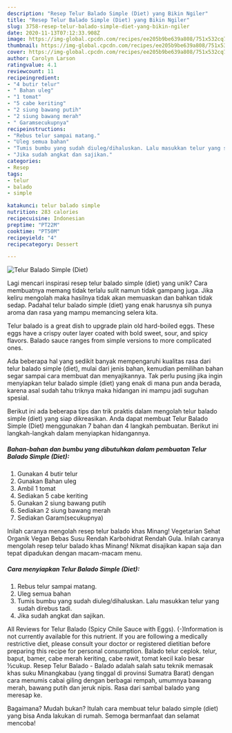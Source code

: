 ```yaml
---
description: "Resep Telur Balado Simple (Diet) yang Bikin Ngiler"
title: "Resep Telur Balado Simple (Diet) yang Bikin Ngiler"
slug: 3758-resep-telur-balado-simple-diet-yang-bikin-ngiler
date: 2020-11-13T07:12:33.908Z
image: https://img-global.cpcdn.com/recipes/ee205b9be639a808/751x532cq70/telur-balado-simple-diet-foto-resep-utama.jpg
thumbnail: https://img-global.cpcdn.com/recipes/ee205b9be639a808/751x532cq70/telur-balado-simple-diet-foto-resep-utama.jpg
cover: https://img-global.cpcdn.com/recipes/ee205b9be639a808/751x532cq70/telur-balado-simple-diet-foto-resep-utama.jpg
author: Carolyn Larson
ratingvalue: 4.1
reviewcount: 11
recipeingredient:
- "4 butir telur"
- " Bahan uleg"
- "1 tomat"
- "5 cabe keriting"
- "2 siung bawang putih"
- "2 siung bawang merah"
- " Garamsecukupnya"
recipeinstructions:
- "Rebus telur sampai matang."
- "Uleg semua bahan"
- "Tumis bumbu yang sudah diuleg/dihaluskan. Lalu masukkan telur yang sudah direbus tadi."
- "Jika sudah angkat dan sajikan."
categories:
- Resep
tags:
- telur
- balado
- simple

katakunci: telur balado simple 
nutrition: 283 calories
recipecuisine: Indonesian
preptime: "PT22M"
cooktime: "PT50M"
recipeyield: "4"
recipecategory: Dessert

---
```



![Telur Balado Simple (Diet)](https://img-global.cpcdn.com/recipes/ee205b9be639a808/751x532cq70/telur-balado-simple-diet-foto-resep-utama.jpg)

Lagi mencari inspirasi resep telur balado simple (diet) yang unik? Cara membuatnya memang tidak terlalu sulit namun tidak gampang juga. Jika keliru mengolah maka hasilnya tidak akan memuaskan dan bahkan tidak sedap. Padahal telur balado simple (diet) yang enak harusnya sih punya aroma dan rasa yang mampu memancing selera kita.

Telur balado is a great dish to upgrade plain old hard-boiled eggs. These eggs have a crispy outer layer coated with bold sweet, sour, and spicy flavors. Balado sauce ranges from simple versions to more complicated ones.

Ada beberapa hal yang sedikit banyak mempengaruhi kualitas rasa dari telur balado simple (diet), mulai dari jenis bahan, kemudian pemilihan bahan segar sampai cara membuat dan menyajikannya. Tak perlu pusing jika ingin menyiapkan telur balado simple (diet) yang enak di mana pun anda berada, karena asal sudah tahu triknya maka hidangan ini mampu jadi suguhan spesial.


Berikut ini ada beberapa tips dan trik praktis dalam mengolah telur balado simple (diet) yang siap dikreasikan. Anda dapat membuat Telur Balado Simple (Diet) menggunakan 7 bahan dan 4 langkah pembuatan. Berikut ini langkah-langkah dalam menyiapkan hidangannya.

<!--inarticleads1-->

##### Bahan-bahan dan bumbu yang dibutuhkan dalam pembuatan Telur Balado Simple (Diet):

1. Gunakan 4 butir telur
1. Gunakan  Bahan uleg
1. Ambil 1 tomat
1. Sediakan 5 cabe keriting
1. Gunakan 2 siung bawang putih
1. Sediakan 2 siung bawang merah
1. Sediakan  Garam(secukupnya)


Inilah caranya mengolah resep telur balado khas Minang! Vegetarian Sehat Organik Vegan Bebas Susu Rendah Karbohidrat Rendah Gula. Inilah caranya mengolah resep telur balado khas Minang! Nikmat disajikan kapan saja dan tepat dipadukan dengan macam-macam menu. 

<!--inarticleads2-->

##### Cara menyiapkan Telur Balado Simple (Diet):

1. Rebus telur sampai matang.
1. Uleg semua bahan
1. Tumis bumbu yang sudah diuleg/dihaluskan. Lalu masukkan telur yang sudah direbus tadi.
1. Jika sudah angkat dan sajikan.


All Reviews for Telur Balado (Spicy Chile Sauce with Eggs). (-)Information is not currently available for this nutrient. If you are following a medically restrictive diet, please consult your doctor or registered dietitian before preparing this recipe for personal consumption. Balado telur ceplok. telur, baput, bamer, cabe merah keriting, cabe rawit, tomat kecil kalo besar ½cukup. Resep Telur Balado - Balado adalah salah satu teknik memasak khas suku Minangkabau (yang tinggal di provinsi Sumatra Barat) dengan cara menumis cabai giling dengan berbagai rempah, umumnya bawang merah, bawang putih dan jeruk nipis. Rasa dari sambal balado yang meresap ke. 

Bagaimana? Mudah bukan? Itulah cara membuat telur balado simple (diet) yang bisa Anda lakukan di rumah. Semoga bermanfaat dan selamat mencoba!

